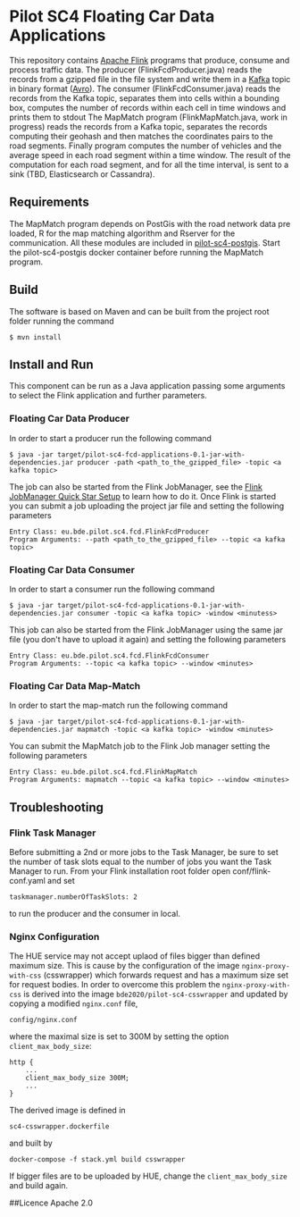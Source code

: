 Pilot SC4 Floating Car Data Applications
===============================================
This repository contains [Apache Flink](http://flink.apache.org/) programs that produce, consume and process traffic data.
The producer (FlinkFcdProducer.java) reads the records from a gzipped file in the file system and write them in a [Kafka](http://kafka.apache.org/)
topic in binary format ([Avro](http://avro.apache.org/)).
The consumer (FlinkFcdConsumer.java) reads the records from the Kafka topic, separates them into cells within a bounding box, 
computes the number of records within each cell in time windows and prints them to stdout
The MapMatch program (FlinkMapMatch.java, work in progress) reads the records from a Kafka topic, separates the records 
computing their geohash and then matches the coordinates pairs to the road segments. Finally program computes the number 
of vehicles and the average speed in each road segment within a time window. The result of the computation for each road segment, 
and for all the time interval, is sent to a sink (TBD, Elasticsearch or Cassandra).

## Requirements

The MapMatch program depends on PostGis with the road network data pre loaded, R for the map matching algorithm and Rserver for the 
communication. All these modules are included in [pilot-sc4-postgis](https://github.com/big-data-europe/pilot-sc4-postgis). Start
the pilot-sc4-postgis docker container before running the MapMatch program.

## Build

The software is based on Maven and can be built from the project root folder running the command

    $ mvn install  

## Install and Run
This component can be run as a Java application passing some arguments to select the Flink application and further parameters.

### Floating Car Data Producer 
In order to start a producer run the following command

    $ java -jar target/pilot-sc4-fcd-applications-0.1-jar-with-dependencies.jar producer -path <path_to_the_gzipped_file> -topic <a kafka topic>

The job can also be started from the Flink JobManager, see the [Flink JobManager Quick Star Setup](https://ci.apache.org/projects/flink/flink-docs-release-1.2/quickstart/setup_quickstart.html#start-a-local-flink-cluster) 
to learn how to do it. Once Flink is started you can submit a job uploading the project jar file and setting the following parameters

    Entry Class: eu.bde.pilot.sc4.fcd.FlinkFcdProducer
    Program Arguments: --path <path_to_the_gzipped_file> --topic <a kafka topic>

    
### Floating Car Data Consumer
In order to start a consumer run the following command

    $ java -jar target/pilot-sc4-fcd-applications-0.1-jar-with-dependencies.jar consumer -topic <a kafka topic> -window <minutess>

This job can also be started from the Flink JobManager using the same jar file (you don't have to upload it again) and setting the 
following parameters  

    Entry Class: eu.bde.pilot.sc4.fcd.FlinkFcdConsumer
    Program Arguments: --topic <a kafka topic> --window <minutes>
    
### Floating Car Data Map-Match
In order to start the map-match run the following command

    $ java -jar target/pilot-sc4-fcd-applications-0.1-jar-with-dependencies.jar mapmatch -topic <a kafka topic> -window <minutes>

You can submit the MapMatch job to the Flink Job manager setting the following parameters  

    Entry Class: eu.bde.pilot.sc4.fcd.FlinkMapMatch
    Program Arguments: mapmatch --topic <a kafka topic> --window <minutes>

## Troubleshooting
### Flink Task Manager
Before submitting a 2nd or more jobs to the Task Manager, be sure to set the number of task slots equal to the number of jobs you want 
the Task Manager to run. From your Flink installation root folder open conf/flink-conf.yaml and set 

    taskmanager.numberOfTaskSlots: 2
    
to run the producer and the consumer in local.
### Nginx Configuration
The HUE service may not accept uplaod of files bigger than defined maximum size. This is cause
by the configuration of the image ``nginx-proxy-with-css`` (csswrapper) which forwards request and
has a maximum size set for request bodies.
In order to overcome this problem
the ``nginx-proxy-with-css`` is derived into the image ``bde2020/pilot-sc4-csswrapper`` 
and updated by copying a modified ``nginx.conf`` file,

    config/nginx.conf

where the maximal size is set to 300M by setting the option  ``client_max_body_size``:

    http {
        ...
        client_max_body_size 300M;
        ...
    }

The derived image is defined in 

    sc4-csswrapper.dockerfile

and built by

    docker-compose -f stack.yml build csswrapper

If bigger files are to be uploaded by HUE, change the ``client_max_body_size`` and build again.


##Licence
Apache 2.0
